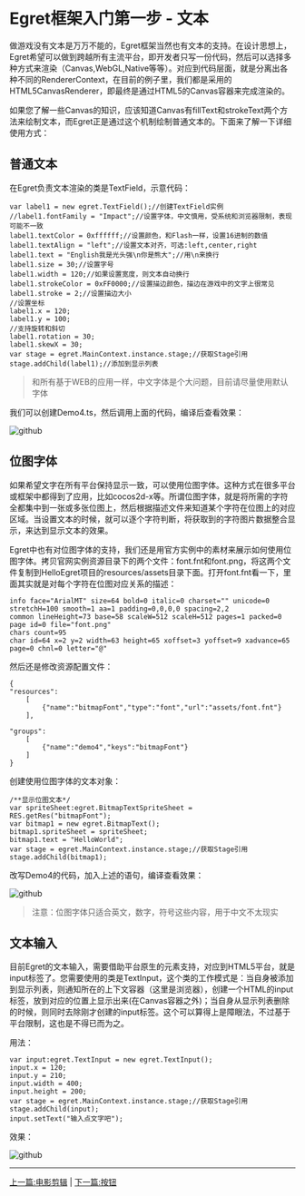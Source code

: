Egret框架入门第一步 - 文本
===============

做游戏没有文本是万万不能的，Egret框架当然也有文本的支持。在设计思想上，Egret希望可以做到跨越所有主流平台，即开发者只写一份代码，然后可以选择多种方式来渲染（Canvas,WebGL,Native等等）。对应到代码层面，就是分离出各种不同的RendererContext，在目前的例子里，我们都是采用的HTML5CanvasRenderer，即最终是通过HTML5的Canvas容器来完成渲染的。

如果您了解一些Canvas的知识，应该知道Canvas有fillText和strokeText两个方法来绘制文本，而Egret正是通过这个机制绘制普通文本的。下面来了解一下详细使用方式：

普通文本
----------------------------

在Egret负责文本渲染的类是TextField，示意代码：

```
var label1 = new egret.TextField();//创建TextField实例
//label1.fontFamily = "Impact";//设置字体，中文慎用，受系统和浏览器限制，表现可能不一致
label1.textColor = 0xffffff;//设置颜色，和Flash一样，设置16进制的数值
label1.textAlign = "left";//设置文本对齐，可选:left,center,right
label1.text = "English我是光头强\n你是熊大";//用\n来换行
label1.size = 30;//设置字号
label1.width = 120;//如果设置宽度，则文本自动换行
label1.strokeColor = 0xFF0000;//设置描边颜色，描边在游戏中的文字上很常见
label1.stroke = 2;//设置描边大小
//设置坐标
label1.x = 120;
label1.y = 100;
//支持旋转和斜切
label1.rotation = 30;
label1.skewX = 30;
var stage = egret.MainContext.instance.stage;//获取Stage引用
stage.addChild(label1);//添加到显示列表
```
> 和所有基于WEB的应用一样，中文字体是个大问题，目前请尽量使用默认字体

我们可以创建Demo4.ts，然后调用上面的代码，编译后查看效果：

![github](https://raw.githubusercontent.com/NeoGuo/html5-documents/master/egret/images/egret_textfield.png "textfield")

位图字体
----------------------------

如果希望文字在所有平台保持显示一致，可以使用位图字体。这种方式在很多平台或框架中都得到了应用，比如cocos2d-x等。所谓位图字体，就是将所需的字符全都集中到一张或多张位图上，然后根据描述文件来知道某个字符在位图上的对应区域。当设置文本的时候，就可以逐个字符判断，将获取到的字符图片数据整合显示，来达到显示文本的效果。

Egret中也有对位图字体的支持，我们还是用官方实例中的素材来展示如何使用位图字体。拷贝官网实例资源目录下的两个文件：font.fnt和font.png，将这两个文件复制到HelloEgret项目的resources/assets目录下面。打开font.fnt看一下，里面其实就是对每个字符在位图对应关系的描述：

```
info face="ArialMT" size=64 bold=0 italic=0 charset="" unicode=0 stretchH=100 smooth=1 aa=1 padding=0,0,0,0 spacing=2,2
common lineHeight=73 base=58 scaleW=512 scaleH=512 pages=1 packed=0
page id=0 file="font.png"
chars count=95
char id=64 x=2 y=2 width=63 height=65 xoffset=3 yoffset=9 xadvance=65 page=0 chnl=0 letter="@"
```

然后还是修改资源配置文件：

```
{
"resources":
	[
        {"name":"bitmapFont","type":"font","url":"assets/font.fnt"}
	],

"groups":
	[
        {"name":"demo4","keys":"bitmapFont"}
	]
}
```

创建使用位图字体的文本对象：

```
/**显示位图文本*/
var spriteSheet:egret.BitmapTextSpriteSheet = RES.getRes("bitmapFont");
var bitmap1 = new egret.BitmapText();
bitmap1.spriteSheet = spriteSheet;
bitmap1.text = "HelloWorld";
var stage = egret.MainContext.instance.stage;//获取Stage引用
stage.addChild(bitmap1);
```

改写Demo4的代码，加入上述的语句，编译查看效果：

![github](https://raw.githubusercontent.com/NeoGuo/html5-documents/master/egret/images/egret_bitmapfont.png "bitmapfont")

> 注意：位图字体只适合英文，数字，符号这些内容，用于中文不太现实

文本输入
----------------------------

目前Egret的文本输入，需要借助平台原生的元素支持，对应到HTML5平台，就是input标签了。您需要使用的类是TextInput，这个类的工作模式是：当自身被添加到显示列表，则通知所在的上下文容器（这里是浏览器），创建一个HTML的input标签，放到对应的位置上显示出来(在Canvas容器之外)；当自身从显示列表删除的时候，则同时去除刚才创建的input标签。这个可以算得上是障眼法，不过基于平台限制，这也是不得已而为之。

用法：

```
var input:egret.TextInput = new egret.TextInput();
input.x = 120;
input.y = 210;
input.width = 400;
input.height = 200;
var stage = egret.MainContext.instance.stage;//获取Stage引用
stage.addChild(input);
input.setText("输入点文字吧");
```

效果：

![github](https://raw.githubusercontent.com/NeoGuo/html5-documents/master/egret/images/egret_textinput.png "input")

- - -

[上一篇:电影剪辑](https://github.com/NeoGuo/html5-documents/blob/master/egret/03-movieclip.md)
| [下一篇:按钮](https://github.com/NeoGuo/html5-documents/blob/master/egret/05-button.md)
